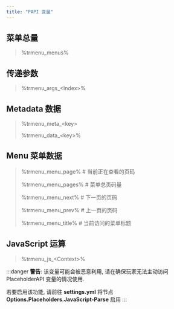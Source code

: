 ```yaml
---
title: "PAPI 变量"
---
```

## 菜单总量

> %trmenu\_menus%

## 传递参数

> %trmenu\_args\_&lt;Index&gt;%

## Metadata 数据

> %trmenu\_meta\_&lt;key&gt;
>
> %trmenu\_data\_&lt;key&gt;%

## Menu 菜单数据

> %trmenu\_menu\_page%  \# 当前正在查看的页码
>
> %trmenu\_menu\_pages%  \# 菜单总页码量
>
> %trmenu\_menu\_next% \# 下一页的页码
>
> %trmenu\_menu\_prev% \# 上一页的页码
>
> %trmenu\_menu\_title% \# 当前访问的菜单标题

## JavaScript 运算

> %trmenu\_js\_&lt;Context&gt;%

:::danger
**警告**: 该变量可能会被恶意利用, 请在确保玩家无法主动访问 PlaceholderAPI 变量的情况使用.

若要启用该功能, 请前往 **settings.yml** 将节点 **Options.Placeholders.JavaScript-Parse** 启用
:::


